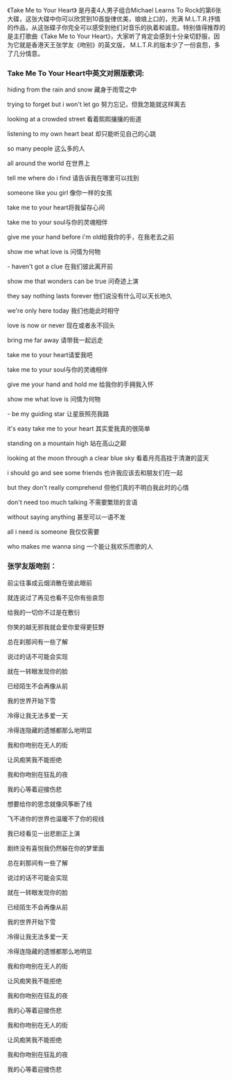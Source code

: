 

《Take Me to Your Heart》 是丹麦4人男子组合Michael Learns To
Rock的第6张大碟，这张大碟中你可以欣赏到10首旋律优美，琅琅上口的，充满
M.L.T.R.抒情的作品，从这张碟子你完全可以感受到他们对音乐的执着和诚意。特别值得推荐的是主打歌曲《Take Me to Your
Heart》，大家听了肯定会感到十分亲切舒服，因为它就是香港天王张学友《吻别》的英文版， M.L.T.R.的版本少了一份哀怨，多了几分情意。

### Take Me To Your Heart中英文对照版歌词:

hiding from the rain and snow 藏身于雨雪之中

trying to forget but i won't let go 努力忘记，但我怎能就这样离去

looking at a crowded street 看着熙熙攘攘的街道

listening to my own heart beat 却只能听见自己的心跳

so many people 这么多的人

all around the world 在世界上

tell me where do i find 请告诉我在哪里可以找到

someone like you girl 像你一样的女孩

take me to your heart将我留存心间

take me to your soul与你的灵魂相伴

give me your hand before i'm old给我你的手，在我老去之前

show me what love is 问情为何物

\- haven't got a clue 在我们彼此离开前

show me that wonders can be true 问奇迹上演

they say nothing lasts forever 他们说没有什么可以天长地久

we're only here today 我们也能此时相守

love is now or never 现在或者永不回头

bring me far away 请带我一起远走

take me to your heart请爱我吧

take me to your soul与你的灵魂相伴

give me your hand and hold me 给我你的手拥我入怀

show me what love is 问情为何物

\- be my guiding star 让星辰照亮我路

it's easy take me to your heart 其实爱我真的很简单

standing on a mountain high 站在高山之颠

looking at the moon through a clear blue sky 看着月亮高挂于清澈的蓝天

i should go and see some friends 也许我应该去和朋友们在一起

but they don't really comprehend 但他们真的不明白我此时的心情

don't need too much talking 不需要繁琐的言语

without saying anything 甚至可以一语不发

all i need is someone 我仅仅需要

who makes me wanna sing 一个能让我欢乐而歌的人

### 张学友版吻别：

前尘往事成云烟消散在彼此眼前

就连说过了再见也看不见你有些哀怨

给我的一切你不过是在敷衍

你笑的越无邪我就会爱你爱得更狂野

总在刹那间有一些了解

说过的话不可能会实现

就在一转眼发现你的脸

已经陌生不会再像从前

我的世界开始下雪

冷得让我无法多爱一天

冷得连隐藏的遗憾都那么地明显

我和你吻别在无人的街

让风痴笑我不能拒绝

我和你吻别在狂乱的夜

我的心等着迎接伤悲

想要给你的思念就像风筝断了线

飞不进你的世界也温暖不了你的视线

我已经看见一出悲剧正上演

剧终没有喜悦我仍然躲在你的梦里面

总在刹那间有一些了解

说过的话不可能会实现

就在一转眼发现你的脸

已经陌生不会再像从前

我的世界开始下雪

冷得让我无法多爱一天

冷得连隐藏的遗憾都那么地明显

我和你吻别在无人的街

让风痴笑我不能拒绝

我和你吻别在狂乱的夜

我的心等着迎接伤悲

我和你吻别在无人的街

让风痴笑我不能拒绝

我和你吻别在狂乱的夜

我的心等着迎接伤悲

